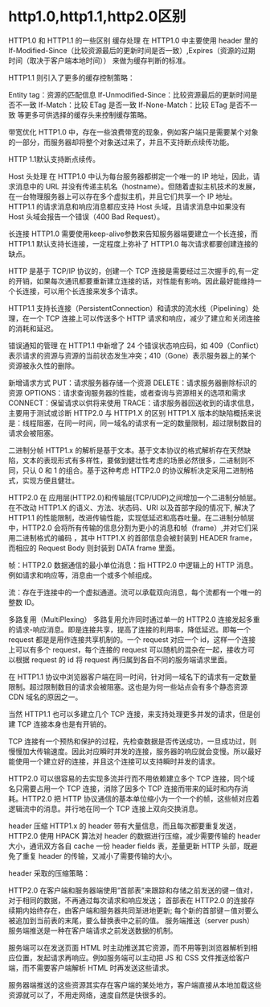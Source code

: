 # http1.0,http1.1,http2.0区别

HTTP1.0 和 HTTP1.1 的一些区别
缓存处理
在 HTTP1.0 中主要使用 header 里的 If-Modified-Since（比较资源最后的更新时间是否一致）,Expires（资源的过期时间（取决于客户端本地时间）） 来做为缓存判断的标准。

HTTP1.1 则引入了更多的缓存控制策略：

Entity tag：资源的匹配信息
If-Unmodified-Since：比较资源最后的更新时间是否不一致
If-Match：比较 ETag 是否一致
If-None-Match：比较 ETag 是否不一致
等更多可供选择的缓存头来控制缓存策略。

带宽优化
HTTP1.0 中，存在一些浪费带宽的现象，例如客户端只是需要某个对象的一部分，而服务器却将整个对象送过来了，并且不支持断点续传功能。

HTTP 1.1默认支持断点续传。

Host 头处理
在 HTTP1.0 中认为每台服务器都绑定一个唯一的 IP 地址，因此，请求消息中的 URL 并没有传递主机名（hostname）。但随着虚拟主机技术的发展，在一台物理服务器上可以存在多个虚拟主机，并且它们共享一个 IP 地址。HTTP1.1 的请求消息和响应消息都应支持 Host 头域，且请求消息中如果没有 Host 头域会报告一个错误（400 Bad Request）。

长连接
HTTP1.0 需要使用keep-alive参数来告知服务器端要建立一个长连接，而 HTTP1.1 默认支持长连接，一定程度上弥补了 HTTP1.0 每次请求都要创建连接的缺点。

HTTP 是基于 TCP/IP 协议的，创建一个 TCP 连接是需要经过三次握手的,有一定的开销，如果每次通讯都要重新建立连接的话，对性能有影响。因此最好能维持一个长连接，可以用个长连接来发多个请求。

HTTP1.1 支持长连接（PersistentConnection）和请求的流水线（Pipelining）处理，在一个 TCP 连接上可以传送多个 HTTP 请求和响应，减少了建立和关闭连接的消耗和延迟。

错误通知的管理
在 HTTP1.1 中新增了 24 个错误状态响应码，如 409（Conflict）表示请求的资源与资源的当前状态发生冲突；410（Gone）表示服务器上的某个资源被永久性的删除。

新增请求方式
PUT：请求服务器存储一个资源
DELETE：请求服务器删除标识的资源
OPTIONS：请求查询服务器的性能，或者查询与资源相关的选项和需求
CONNECT：保留请求以供将来使用
TRACE：请求服务器回送收到的请求信息，主要用于测试或诊断
HTTP2.0 与 HTTP1.X 的区别
HTTP1.X 版本的缺陷概括来说是：线程阻塞，在同一时间，同一域名的请求有一定的数量限制，超过限制数目的请求会被阻塞。

二进制分帧
HTTP1.x 的解析是基于文本。基于文本协议的格式解析存在天然缺陷，文本的表现形式有多样性，要做到健壮性考虑的场景必然很多，二进制则不同，只认 0 和 1 的组合。基于这种考虑 HTTP2.0 的协议解析决定采用二进制格式，实现方便且健壮。

HTTP2.0 在 应用层(HTTP2.0)和传输层(TCP/UDP)之间增加一个二进制分帧层。在不改动 HTTP1.X 的语义、方法、状态码、URI 以及首部字段的情况下, 解决了 HTTP1.1 的性能限制，改进传输性能，实现低延迟和高吞吐量。在二进制分帧层中，HTTP2.0 会将所有传输的信息分割为更小的消息和帧（frame）,并对它们采用二进制格式的编码 ，其中 HTTP1.X 的首部信息会被封装到 HEADER frame，而相应的 Request Body 则封装到 DATA frame 里面。

帧：HTTP2.0 数据通信的最小单位消息：指 HTTP2.0 中逻辑上的 HTTP 消息。例如请求和响应等，消息由一个或多个帧组成。

流：存在于连接中的一个虚拟通道。流可以承载双向消息，每个流都有一个唯一的整数 ID。

多路复用（MultiPlexing）
多路复用允许同时通过单一的 HTTP2.0 连接发起多重的请求-响应消息。即是连接共享，提高了连接的利用率，降低延迟。即每一个 request 都是是用作连接共享机制的。一个 request 对应一个 id，这样一个连接上可以有多个 request，每个连接的 request 可以随机的混杂在一起，接收方可以根据 request 的 id 将 request 再归属到各自不同的服务端请求里面。

在 HTTP1.1 协议中浏览器客户端在同一时间，针对同一域名下的请求有一定数量限制。超过限制数目的请求会被阻塞。这也是为何一些站点会有多个静态资源 CDN 域名的原因之一。

当然 HTTP1.1 也可以多建立几个 TCP 连接，来支持处理更多并发的请求，但是创建 TCP 连接本身也是有开销的。

TCP 连接有一个预热和保护的过程，先检查数据是否传送成功，一旦成功过，则慢慢加大传输速度。因此对应瞬时并发的连接，服务器的响应就会变慢。所以最好能使用一个建立好的连接，并且这个连接可以支持瞬时并发的请求。

HTTP2.0 可以很容易的去实现多流并行而不用依赖建立多个 TCP 连接，同个域名只需要占用一个 TCP 连接，消除了因多个 TCP 连接而带来的延时和内存消耗。HTTP2.0 把 HTTP 协议通信的基本单位缩小为一个一个的帧，这些帧对应着逻辑流中的消息。并行地在同一个 TCP 连接上双向交换消息。

header 压缩
HTTP1.x 的 header 带有大量信息，而且每次都要重复发送，HTTP2.0 使用 HPACK 算法对 header 的数据进行压缩，减少需要传输的 header 大小，通讯双方各自 cache 一份 header fields 表，差量更新 HTTP 头部，既避免了重复 header 的传输，又减小了需要传输的大小。

header 采取的压缩策略：

HTTP2.0 在客户端和服务器端使用“首部表”来跟踪和存储之前发送的键－值对，对于相同的数据，不再通过每次请求和响应发送；
首部表在 HTTP2.0 的连接存续期内始终存在，由客户端和服务器共同渐进地更新;
每个新的首部键－值对要么被追加到当前表的末尾，要么替换表中之前的值。
服务端推送（server push）
服务端推送是一种在客户端请求之前发送数据的机制。

服务端可以在发送页面 HTML 时主动推送其它资源，而不用等到浏览器解析到相应位置，发起请求再响应。例如服务端可以主动把 JS 和 CSS 文件推送给客户端，而不需要客户端解析 HTML 时再发送这些请求。

服务器端推送的这些资源其实存在客户端的某处地方，客户端直接从本地加载这些资源就可以了，不用走网络，速度自然是快很多的。